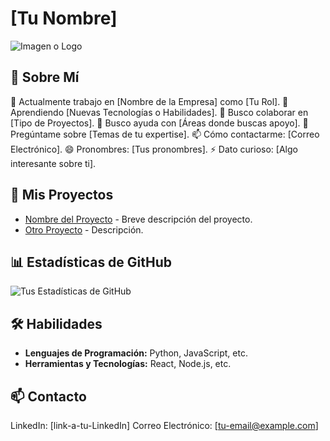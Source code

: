 # [Tu Nombre]

![Imagen o Logo](link-a-imagen)

## 👋 Sobre Mí
🔭 Actualmente trabajo en [Nombre de la Empresa] como [Tu Rol].
🌱 Aprendiendo [Nuevas Tecnologías o Habilidades].
👯 Busco colaborar en [Tipo de Proyectos].
🤔 Busco ayuda con [Áreas donde buscas apoyo].
💬 Pregúntame sobre [Temas de tu expertise].
📫 Cómo contactarme: [Correo Electrónico].
😄 Pronombres: [Tus pronombres].
⚡ Dato curioso: [Algo interesante sobre ti].

## 🚀 Mis Proyectos
- [Nombre del Proyecto](link-al-repositorio) - Breve descripción del proyecto.
- [Otro Proyecto](link-al-repositorio) - Descripción.

## 📊 Estadísticas de GitHub
![Tus Estadísticas de GitHub](link-a-tu-estadística-de-GitHub)

## 🛠 Habilidades
- **Lenguajes de Programación:** Python, JavaScript, etc.
- **Herramientas y Tecnologías:** React, Node.js, etc.

## 📫 Contacto
LinkedIn: [link-a-tu-LinkedIn]
Correo Electrónico: [tu-email@example.com]
